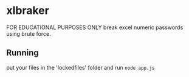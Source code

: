 # xlbraker
FOR EDUCATIONAL PURPOSES ONLY
break excel numeric passwords using brute force.


## Running
put your files in the 'lockedfiles' folder and run 
```node app.js```

